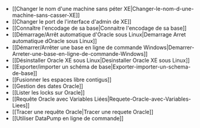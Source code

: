* [[Changer le nom d'une machine sans péter XE|Changer-le-nom-d-une-machine-sans-casser-XE]]
* [[Changer le port de l'interface d'admin de XE]]
* [[Connaître l'encodage de sa base|Connaitre l'encodage de sa base]]
* [[Démarrage/Arrêt automatique d'Oracle sous Linux|Demarrage Arret automatique dOracle sous Linux]]
* [[Démarrer/Arrêter une base en ligne de commande Windows|Demarrer-Arreter-une-base-en-ligne-de-commande-Windows]]
* [[Désinstaller Oracle XE sous Linux|Desinstaller Oracle XE sous Linux]]
* [[Exporter/importer un schéma de base|Exporter-importer-un-schema-de-base]]
* [[Fusionner les espaces libre contigus]]
* [[Gestion des dates Oracle]]
* [[Lister les locks sur Oracle]]
* [[Requête Oracle avec Variables Liées|Requete-Oracle-avec-Variables-Liees]]
* [[Tracer une requête Oracle|Tracer une requete Oracle]]
* [[Utiliser DataPump en ligne de commande]]


<!-- --- tags: oracle -->